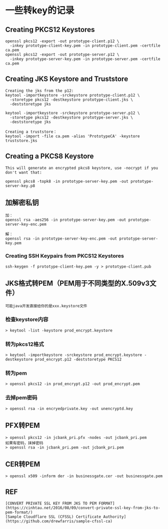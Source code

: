 # 一些转key的记录

## Creating PKCS12 Keystores
```
openssl pkcs12 -export -out prototype-client.p12 \
  -inkey prototype-client-key.pem -in prototype-client.pem -certfile ca.pem
openssl pkcs12 -export -out prototype-server.p12 \
  -inkey prototype-server-key.pem -in prototype-server.pem -certfile ca.pem
```

## Creating JKS Keystore and Truststore
```
Creating the jks from the p12:
keytool -importkeystore -srckeystore prototype-client.p12 \
  -storetype pkcs12 -destkeystore prototype-client.jks \
  -deststoretype jks

keytool -importkeystore -srckeystore prototype-server.p12 \
  -storetype pkcs12 -destkeystore prototype-server.jks \
  -deststoretype jks

Creating a truststore：
keytool -import -file ca.pem -alias 'PrototypeCA' -keystore truststore.jks
```

## Creating a PKCS8 Keystore
```
This will generate an encrypted pkcs8 keystore, use -nocrypt if you don't want that:

openssl pkcs8 -topk8 -in prototype-server-key.pem -out prototype-server-key.p8
```

## 加解密私钥
```
加：
openssl rsa -aes256 -in prototype-server-key.pem -out prototype-server-key-enc.pem

解：
openssl rsa -in prototype-server-key-enc.pem -out prototype-server-key.pem
```

### Creating SSH Keypairs from PKCS12 Keystores
```
ssh-keygen -f prototype-client-key.pem -y > prototype-client.pub
```

## JKS格式转PEM（PEM用于不同类型的X.509v3文件）
```
可能java开发直接给你的是xxx.keystore文件
```
### 检查keystore内容
```
> keytool -list -keystore prod_encrypt.keystore
```

### 转为pkcs12格式
```
> keytool -importkeystore -srckeystore prod_encrypt.keystore -destkeystore prod_encrypt.p12 -deststoretype PKCS12
```

### 转为pem
```
> openssl pkcs12 -in prod_encrypt.p12 -out prod_encrypt.pem
```

### 去掉pem密码
```
> openssl rsa -in encryedprivate.key -out unencryptd.key
```

## PFX转PEM
```
> openssl pkcs12 -in jcbank_pri.pfx -nodes -out jcbank_pri.pem
如果有密码，抹掉密码
> openssl rsa -in jcbank_pri.pem -out jcbank_pri.pem
```

## CER转PEM
```
> openssl x509 -inform der -in businessgate.cer -out businessgate.pem
```

## REF
    [CONVERT PRIVATE SSL KEY FROM JKS TO PEM FORMAT](https://cinhtau.net/2016/08/09/convert-private-ssl-key-from-jks-to-pem-format/)
    [Sample Cloudflare SSL (CFSSL) Certificate Authority](https://github.com/drewfarris/sample-cfssl-ca)
